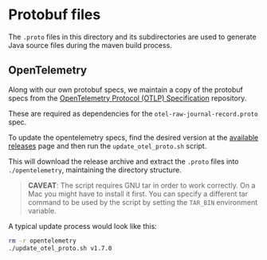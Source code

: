 # Protobuf files

The `.proto` files in this directory and its subdirectories are used to generate Java source files
during the maven build process.

## OpenTelemetry

Along with our own protobuf specs, we maintain a copy of the protobuf specs from the 
[OpenTelemetry Protocol (OTLP) Specification](https://github.com/open-telemetry/opentelemetry-proto) repository. 

These are required as dependencies for the `otel-raw-journal-record.proto` spec.

To update the opentelemetry specs, find the desired version at the [available releases](https://github.com/open-telemetry/opentelemetry-proto/releases)
page and then run the `update_otel_proto.sh` script.

This will download the release archive and extract the `.proto` files into `./opentelemetry`, maintaining the directory
structure.

>**CAVEAT**: The script requires GNU tar in order to work correctly. On a Mac you might have to install it first. You
> can specify a different tar command to be used by the script by setting the `TAR_BIN` environment variable.

A typical update process would look like this:

```bash
rm -r opentelemetry
./update_otel_proto.sh v1.7.0
```
